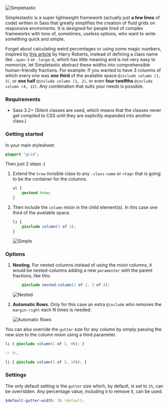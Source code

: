 ![Simpletastic](http://i.imgur.com/RUfCz9X.png)

Simplestastic is a super lightweight framework (actually just **a few lines** of code) written in Sass that greatly simplifies the creation of fluid grids on responsive enviroments. It is designed for people tired of complex frameworks with tons of, sometimes, useless options, who want to write something quick and simple.

Forget about calculating weird percentages or using some magic numbers, inspired by [this article](http://csswizardry.com/2013/02/responsive-grid-systems-a-solution/) by Harry Roberts, instead of defining a class name like `.span-3` or `.large-6`, which has little meaning and is not very easy to memorize, let Simpletastic abstract these widths into comprehensible human-friendly fractions. For example: If you wanted to have 3 columns of which every one was **one third** of the available space `@include column (1, 3)`, or **one half** `@include column (1, 2)`, or even **four twelfths** `@include column (4, 12)`. Any combination that suits your needs is possible.


### Requirements

- Sass 3.2+ (Silent classes are used, which means that the classes never get compiled to CSS until they are explicitly expanded into another class.)

### Getting started

In your main stylesheet:

```sass
@import "grid";
```

Then just 2 steps :)

1. Extend the `%row` invisible class to any `.class-name` or `<tag>` that is going to be the container for the columns.

    ```scss
    ul {
        @extend %row;
    }
    ```
2. Then include the `column` mixin in the child element(s). In this case one third of the available space.

    ```scss
    li {
        @include column(1 of 3);
    }
    ```

    ![Simple](http://i.imgur.com/AQOqGNe.png)

### Options

1. **Nesting**. For nested columns instead of using the mixin columns, it would be nested-columns adding a new `paramenter` with the parent fractions, like this:

    ```scss
        @include nested-column(1 of 2, 3 of 4);
    ```

    ![Nested](http://i.imgur.com/dNMR8Eu.png)

2. **Automatic Rows**. Only for this case an extra `@include` who removes the `margin-right` each N times is needed:

    ![Automatic Rows](http://i.imgur.com/plknhKo.png)

You can also override the `gutter` size for any column by simply passing the new size to the column mixin using a third parameter.

```scss
li { @include column(1 of 3, 0%); }

// Or…

li { @include column(1 of 3, 10%); }
```

### Settings

The only default setting is the `gutter` size which, by default, is set to `2%`, can be overridden. Any percentage value, including `0` to remove it, can be used.

```scss
$default-gutter-width: 2% !default;
```




